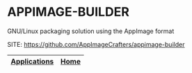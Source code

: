 # APPIMAGE-BUILDER
 
 GNU/Linux packaging solution using the AppImage format
 
 SITE: https://github.com/AppImageCrafters/appimage-builder

 | [Applications](https://portable-linux-apps.github.io/apps.html) | [Home](https://portable-linux-apps.github.io)
 | --- | --- |
